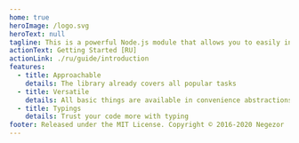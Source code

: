 ```yaml
---
home: true
heroImage: /logo.svg
heroText: null
tagline: This is a powerful Node.js module that allows you to easily interact with the VK API 🚀
actionText: Getting Started [RU]
actionLink: ./ru/guide/introduction
features:
  - title: Approachable
    details: The library already covers all popular tasks
  - title: Versatile
    details: All basic things are available in convenience abstractions
  - title: Typings
    details: Trust your code more with typing
footer: Released under the MIT License. Copyright © 2016-2020 Negezor
---
```

